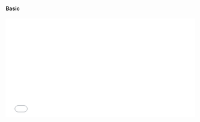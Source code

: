 #### Basic
<iframe height='265' scrolling='no' title='gvu-icon' src='//codepen.io/gloriaJun/embed/RYNGKQ/?height=265&theme-id=0&default-tab=html,result&embed-version=2' frameborder='no' allowtransparency='true' allowfullscreen='true' style='width: 100%;'>See the Pen <a href='https://codepen.io/gloriaJun/pen/RYNGKQ/'>gvu-icon</a> by gloria (<a href='https://codepen.io/gloriaJun'>@gloriaJun</a>) on <a href='https://codepen.io'>CodePen</a>.
</iframe>
